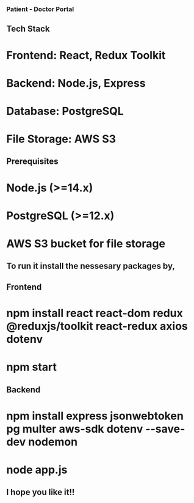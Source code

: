 ### Patient - Doctor Portal
## Tech Stack
# Frontend: React, Redux Toolkit
# Backend: Node.js, Express
# Database: PostgreSQL
# File Storage: AWS S3

## Prerequisites
# Node.js (>=14.x)
# PostgreSQL (>=12.x)
# AWS S3 bucket for file storage

## To run it install the nessesary packages by,
## Frontend
# npm install react react-dom redux @reduxjs/toolkit react-redux axios dotenv
# npm start

## Backend
# npm install express jsonwebtoken pg multer aws-sdk dotenv --save-dev nodemon
# node app.js

## I hope you like it!!
